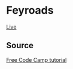 # Feyroads

[Live](https://maxence-lefebvre.github.io/feyroads/)

## Source

[Free Code Camp tutorial](https://www.youtube.com/watch?v=5iHejdqYIa8)

